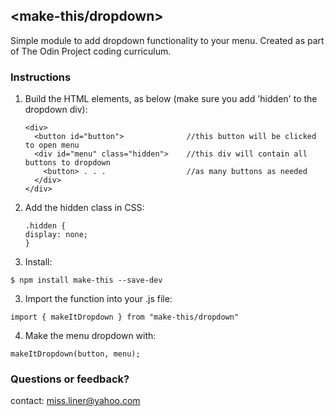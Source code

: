 ## <make-this/dropdown>

Simple module to add dropdown functionality to your menu. Created as part of The Odin Project
coding curriculum.

### Instructions

1. Build the HTML elements, as below (make sure you add 'hidden' to the dropdown div):

    ```
    <div>
      <button id="button">              //this button will be clicked to open menu
      <div id="menu" class="hidden">    //this div will contain all buttons to dropdown
        <button> . . .                  //as many buttons as needed
      </div>
    </div>
    ```

2. Add the hidden class in CSS:

    ```
    .hidden {
    display: none;
    }
    ```

3. Install:

  `$ npm install make-this --save-dev`

3. Import the function into your .js file:

  `import { makeItDropdown } from "make-this/dropdown"`

4. Make the menu dropdown with:

  `makeItDropdown(button, menu);`

### Questions or feedback?

contact: [miss.liner@yahoo.com](mailto:miss.liner@yahoo.com)